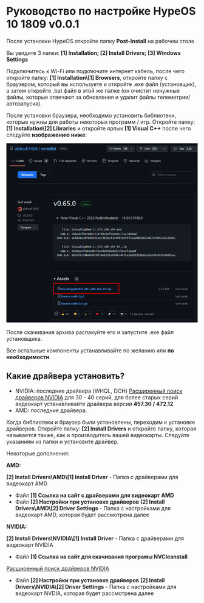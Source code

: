 # Руководство по настройке HypeOS 10 1809 v0.0.1
После установки HypeOS откройте папку **Post-Install** на рабочем столе

Вы увидите 3 папки: **[1] Installation; [2] Install Drivers; [3] Windows Settings**

Подключитесь к Wi-Fi или подключите интернет кабель, после чего откройте папку: **[1] Installation\\[1] Browsers**, откройте папку с браузером, который вы используете и откройте .exe файл (установщик), а затем откройте .bat файл в этой же папке (он очистит ненужные файлы, которые отвечают за обновления и удалит файлы телеметрии/автозапуска).

После установки браузера, необходимо установить библиотеки, которые нужны для работы некоторых программ / игр. Откройте папку: **[1] Installation\\[2] Libraries** и откройте ярлык **[1] Visual C++** после чего следуйте **изображению ниже**:

![CPP!](/media/c-plus-plus.png)

После скачивания архива распакуйте его и запустите .exe файл установщика.

Все остальные компоненты устанавливайте по желанию или **по необходимости**.

## Какие драйвера установить?
- NVIDIA: последние драйвера (WHQL, DCH) [Расширенный поиск драйверов NVIDIA](https://www.nvidia.com/Download/Find.aspx) для 30 - 40 серий, для более старых серий видеокарт устанавливайте драйвера версий **457.30 / 472.12**.
- AMD: последние драйвера.

Когда библиотеки и браузер были установлены, переходим к установке драйверов. Откройте папку: **[2] Install Drivers** и откройте папку, которая называется также, как и производитель вашей видеокарты. Следуйте указаниям из папки и установите драйвер.

Некоторые дополнения:

**AMD:**

**[2] Install Drivers\\AMD\\[1] Install Driver** - Папка с драйверами для видеокарт AMD
- Файл **[1] Ссылка на сайт с драйверами для видеокарт AMD**
- Файл **[2] Настройки при установке драйверов**
**[2] Install Drivers\\AMD\\[2] Driver Settings** - Папка с настройками для видеокарт AMD, которая будет рассмотрена далее

**NVIDIA:**

**[2] Install Drivers\\NVIDIA\\[1] Install Driver** - Папка с драйверами для видеокарт NVIDIA
- Файл **[1] Ссылка на сайт для скачивания програмы NVCleanstall**

[Расширенный поиск драйверов NVIDIA](https://www.nvidia.com/Download/Find.aspx) 

- Файл **[2] Настройки при установке драйверов**
**[2] Install Drivers\\NVIDIA\\[2] Driver Settings** - Папка с настройками для видеокарт NVDIA, которая будет рассмотрена далее
